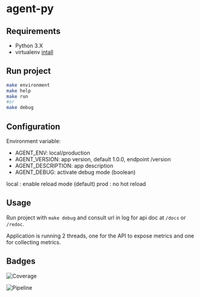 # agent-py

## Requirements

- Python 3.X
- virtualenv [intall](https://virtualenv.pypa.io/en/latest/installation.html)

## Run project

```sh
make environment
make help
make run
#or
make debug
```

## Configuration

Environment variable:

- AGENT_ENV: local/production
- AGENT_VERSION: app version, default 1.0.0, endpoint /version
- AGENT_DESCRIPTION: app description
- AGENT_DEBUG: activate debug mode (boolean)

local : enable reload mode (default)
prod : no hot reload

## Usage

Run project with `make debug` and consult url in log for api doc at `/docs` or `/redoc`.

Application is running 2 threads, one for the API to expose metrics and one for collecting metrics.
## Badges
![Coverage](https://devops.telecomste.fr/printerfaceadmin/2024-25/group8/ia-groupe-8/badges/add-branch-coverage/coverage.svg)

![Pipeline](https://devops.telecomste.fr/printerfaceadmin/2024-25/group8/ia-groupe-8/badges/add-branch-coverage/pipeline.svg)